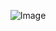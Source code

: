 <p align="middle">
  <img src="https://live.staticflickr.com/65535/52211883534_f45cb76810_z.jpg" alt ="Image">
</p>
